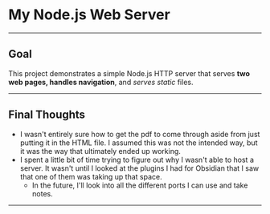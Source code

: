 # My Node.js Web Server

---
## Goal

This project demonstrates a simple Node.js HTTP server that serves **two web pages, handles navigation**, and *serves static* files.

---
## Final Thoughts

- I wasn't entirely sure how to get the pdf to come through aside from just putting it in the HTML file. I assumed this was not the intended way, but it was the way that ultimately ended up working. 
- I spent a little bit of time trying to figure out why I wasn't able to host a server. It wasn't until I looked at the plugins I had for Obsidian that I saw that one of them was taking up that space. 
    - In the future, I'll look into all the different ports I can use and take notes.

---